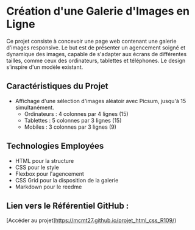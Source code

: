 # Création d'une Galerie d'Images en Ligne

Ce projet consiste à concevoir une page web contenant une galerie d'images responsive. Le but est de présenter un agencement soigné et dynamique des images, capable de s'adapter aux écrans de différentes tailles, comme ceux des ordinateurs, tablettes et téléphones. Le design s’inspire d'un modèle existant.

## Caractéristiques du Projet

- Affichage d'une sélection d'images aléatoir avec Picsum, jusqu'à 15 simultanément.
  - Ordinateurs : 4 colonnes par 4 lignes (15)
  - Tablettes : 5 colonnes par 3 lignes (15)
  - Mobiles : 3 colonnes par 3 lignes (9)

## Technologies Employées

- HTML pour la structure
- CSS pour le style
- Flexbox pour l'agencement
- CSS Grid pour la disposition de la galerie
- Markdown pour le reedme

## Lien vers le Référentiel GitHub :
[Accéder au projet]https://mcmt27.github.io/projet_html_css_R109/)

